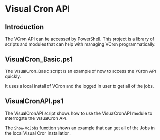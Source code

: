 # Visual Cron API

## Introduction

The VCron API can be accessed by PowerShell. This project is a library of scripts and modules that can help with managing VCron programmatically.

## VisualCron_Basic.ps1

The VisualCron_Basic script is an example of how to access the VCron API quickly.

It uses a local install of VCron and the logged in user to get all of the jobs.

## VisualCronAPI.ps1

The VisualCronAPI script shows how to use the VisualCronAPI module to interrogate the VisualCron API.

The `Show-VcJobs` function shows an example that can get all of the Jobs in the local Visual Cron installation.
